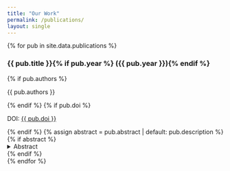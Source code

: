 ```yaml
---
title: "Our Work"
permalink: /publications/
layout: single
---
```


<div class="work-list">
{% for pub in site.data.publications %}
  <article class="work-item">
    <h3 class="work-title">
      {{ pub.title }}{% if pub.year %} <span class="work-year">({{ pub.year }})</span>{% endif %}
    </h3>
    {% if pub.authors %}<p class="work-authors">{{ pub.authors }}</p>{% endif %}
    {% if pub.doi %}
      <p class="work-links">DOI: <a href="{{ pub.url | default: 'https://doi.org/' | append: pub.doi }}" target="_blank">{{ pub.doi }}</a></p>
    {% endif %}
    {% assign abstract = pub.abstract | default: pub.description %}
    {% if abstract %}
      <details class="work-abstract">
        <summary>Abstract</summary>
        <div class="work-abstract-body">
          {{ abstract }}
        </div>
      </details>
    {% endif %}
  </article>
{% endfor %}
</div>
